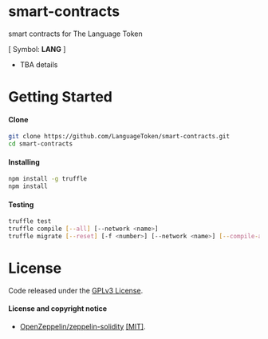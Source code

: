 # smart-contracts

smart contracts for The Language Token 

[ Symbol: **LANG**  ]

- TBA details 

# Getting Started

#### Clone

```sh
git clone https://github.com/LanguageToken/smart-contracts.git
cd smart-contracts
```

#### Installing

```sh
npm install -g truffle
npm install
```

#### Testing

```sh
truffle test
truffle compile [--all] [--network <name>]
truffle migrate [--reset] [-f <number>] [--network <name>] [--compile-all] [--verbose-rpc]
```



# License

Code released under the [GPLv3 License](https://github.com/LanguageToken/smart-contracts/blob/master/LICENSE).

#### License and copyright notice

- [OpenZeppelin/zeppelin-solidity](https://github.com/OpenZeppelin/zeppelin-solidity) [[MIT]](https://github.com/OpenZeppelin/zeppelin-solidity/blob/master/LICENSE).

